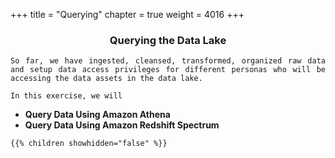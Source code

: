 +++
title = "Querying"
chapter = true
weight = 4016
+++

<div style="text-align: justify">
    <center><h3>Querying the Data Lake</h3></center>

    So far, we have ingested, cleansed, transformed, organized raw data and setup data access privileges for different personas who will be accessing the data assets in the data lake.

    In this exercise, we will
<ul>
    <li><b>Query Data Using Amazon Athena</b></li>
    <li><b>Query Data Using Amazon Redshift Spectrum</b></li>
</ul>
    
    {{% children showhidden="false" %}}

</div>
